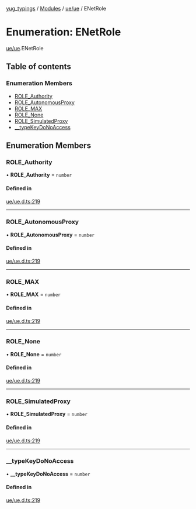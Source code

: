 [yug_typings](../README.md) / [Modules](../modules.md) / [ue/ue](../modules/ue_ue.md) / ENetRole

# Enumeration: ENetRole

[ue/ue](../modules/ue_ue.md).ENetRole

## Table of contents

### Enumeration Members

- [ROLE\_Authority](ue_ue.ENetRole.md#role_authority)
- [ROLE\_AutonomousProxy](ue_ue.ENetRole.md#role_autonomousproxy)
- [ROLE\_MAX](ue_ue.ENetRole.md#role_max)
- [ROLE\_None](ue_ue.ENetRole.md#role_none)
- [ROLE\_SimulatedProxy](ue_ue.ENetRole.md#role_simulatedproxy)
- [\_\_typeKeyDoNoAccess](ue_ue.ENetRole.md#__typekeydonoaccess)

## Enumeration Members

### ROLE\_Authority

• **ROLE\_Authority** = `number`

#### Defined in

[ue/ue.d.ts:219](https://github.com/YugMetaverse/yug_typings/blob/b7d9b19/ue/ue.d.ts#L219)

___

### ROLE\_AutonomousProxy

• **ROLE\_AutonomousProxy** = `number`

#### Defined in

[ue/ue.d.ts:219](https://github.com/YugMetaverse/yug_typings/blob/b7d9b19/ue/ue.d.ts#L219)

___

### ROLE\_MAX

• **ROLE\_MAX** = `number`

#### Defined in

[ue/ue.d.ts:219](https://github.com/YugMetaverse/yug_typings/blob/b7d9b19/ue/ue.d.ts#L219)

___

### ROLE\_None

• **ROLE\_None** = `number`

#### Defined in

[ue/ue.d.ts:219](https://github.com/YugMetaverse/yug_typings/blob/b7d9b19/ue/ue.d.ts#L219)

___

### ROLE\_SimulatedProxy

• **ROLE\_SimulatedProxy** = `number`

#### Defined in

[ue/ue.d.ts:219](https://github.com/YugMetaverse/yug_typings/blob/b7d9b19/ue/ue.d.ts#L219)

___

### \_\_typeKeyDoNoAccess

• **\_\_typeKeyDoNoAccess** = `number`

#### Defined in

[ue/ue.d.ts:219](https://github.com/YugMetaverse/yug_typings/blob/b7d9b19/ue/ue.d.ts#L219)
